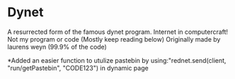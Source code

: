 # Dynet
A resurrected form of the famous dynet program. Internet in computercraft!
Not my program or code (Mostly keep reading below) 
Originally made by laurens weyn (99.9% of the code)

*Added an easier function to utulize pastebin by using:"rednet.send(client, "run/getPastebin", "CODE123") in dynamic page 

